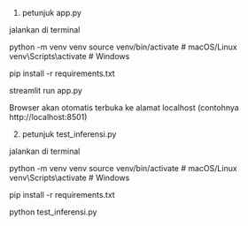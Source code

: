 1. petunjuk app.py

jalankan di terminal

python -m venv venv
source venv/bin/activate   # macOS/Linux
venv\Scripts\activate      # Windows

pip install -r requirements.txt

streamlit run app.py

Browser akan otomatis terbuka ke alamat localhost (contohnya http://localhost:8501)

2. petunjuk test_inferensi.py

jalankan di terminal

python -m venv venv
source venv/bin/activate   # macOS/Linux
venv\Scripts\activate      # Windows

pip install -r requirements.txt

python test_inferensi.py
